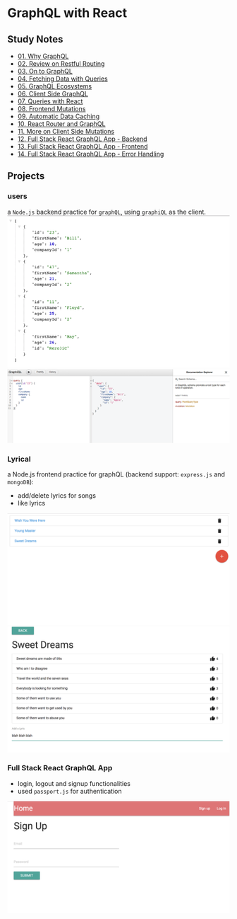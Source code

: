 # GraphQL with React
## Study Notes
* [01. Why GraphQL](./sec01-why-graphql.md)
* [02. Review on Restful Routing](./sec02-review-on-restful-routing.md)
* [03. On to GraphQL](./sec03-on-to-graphql.md)
* [04. Fetching Data with Queries](./sec04-fetching-data-with-queries.md)
* [05. GraphQL Ecosystems](./sec05-graphql-ecosystems.md)
* [06. Client Side GraphQL](./sec06-client-side-graphql.md)
* [07. Queries with React](./sec07-gotchas-with-queries-in-react)
* [08. Frontend Mutations](./sec08-frontend-mutations.md)
* [09. Automatic Data Caching](./sec09-automatic-data-caching.md)
* [10. React Router and GraphQL](./sec10-react-router-and-graphql.md)
* [11. More on Client Side Mutations](./sec11-more-on-client-side-mutations.md)
* [12. Full Stack React GraphQL App - Backend](./sec12-full-stack-react-graphql-app-backend.md)
* [13. Full Stack React GraphQL App - Frontend](./sec13-full-stack-react-graphql-app-frontend.md)
* [14. Full Stack React GraphQL App - Error Handling](./sec14-full-stack-react-graphql-app-error-handling.md)


## Projects
### users
a `Node.js` backend practice for `graphQL`, using `graphiQL` as the client.
![](https://raw.githubusercontent.com/floydchenchen/pictures/master/Screen%20Shot%202018-09-13%20at%203.32.33%20PM.png)
![](https://raw.githubusercontent.com/floydchenchen/pictures/master/Screen%20Shot%202018-09-13%20at%203.32.24%20PM.png)


### Lyrical
a Node.js frontend practice for graphQL (backend support: `express.js` and `mongoDB`):
* add/delete lyrics for songs
* like lyrics

![](https://raw.githubusercontent.com/floydchenchen/pictures/master/Screen%20Shot%202018-09-13%20at%203.35.46%20PM.png)
![](https://raw.githubusercontent.com/floydchenchen/pictures/master/Screen%20Shot%202018-09-13%20at%203.36.06%20PM.png)


### Full Stack React GraphQL App
* login, logout and signup functionalities
* used `passport.js` for authentication

![](https://raw.githubusercontent.com/floydchenchen/pictures/master/Screen%20Shot%202018-09-13%20at%203.38.35%20PM.png)